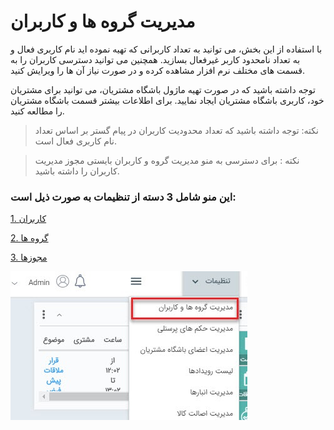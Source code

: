 # مدیریت گروه ها و کاربران

با استفاده از این بخش، می توانید به تعداد کاربرانی که تهیه نموده اید نام کاربری فعال و به تعداد نامحدود کاربر غیرفعال بسازید. همچنین می توانید دسترسی کاربران را به قسمت های مختلف نرم افزار مشاهده کرده و در صورت نیاز آن ها را ویرایش کنید.

توجه داشته باشید که در صورت تهیه ماژول باشگاه مشتریان، می توانید برای مشتریان خود، کاربری باشگاه مشتریان ایجاد نمایید. برای اطلاعات بیشتر قسمت باشگاه مشتریان را مطالعه کنید.

> نکته: توجه داشته باشید که تعداد محدودیت کاربران در پیام گستر بر اساس تعداد نام کاربری فعال است.

> نکته : برای دسترسی به منو مدیریت گروه و کاربران بایستی مجوز مدیریت کاربران را داشته باشید.

### این منو شامل 3 دسته از تنظیمات به صورت ذیل است:

[1. کاربران](https://github.com/1stco/PayamGostarDocs/blob/master/help%202.5.4/Settings/Manage-groups-and-users/users/users.md)

[2. گروه ها](https://github.com/1stco/PayamGostarDocs/blob/master/help%202.5.4/Settings/Manage-groups-and-users/Groups/Groups.md)

[3. مجوزها](https://github.com/1stco/PayamGostarDocs/blob/master/help%202.5.4/Settings/Manage-groups-and-users/permissions/permissions.md)

![](GroupsManagementAndUsers1.jpg)

